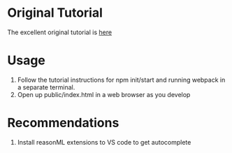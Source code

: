 # Original Tutorial
The excellent original tutorial is [here](https://jaredforsyth.com/posts/a-reason-react-tutorial/)


# Usage
1. Follow the tutorial instructions for npm init/start and running webpack in a separate terminal. 
2. Open up public/index.html in a web browser as you develop

# Recommendations
1. Install reasonML extensions to VS code to get autocomplete
